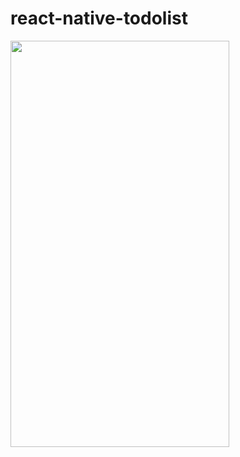 # react-native-todolist

<img src="https://user-images.githubusercontent.com/69416798/102194314-7e830e00-3f00-11eb-8232-61fd2ad9b18b.gif" width="350" height="650" />
